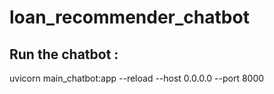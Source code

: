 # loan_recommender_chatbot
## Run the chatbot :
uvicorn main_chatbot:app --reload --host 0.0.0.0 --port 8000